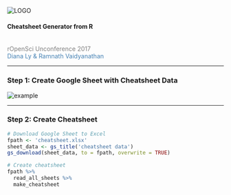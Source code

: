 ![LOGO](http://auunconf.ropensci.org/images/ropensci-logo-big.png)

#### Cheatsheet Generator from R
<br>
<span style="color:gray">rOpenSci Unconference 2017</span>
<br>
<span style="color:steelblue">Diana Ly & Ramnath Vaidyanathan</span>
<br>

---

### Step 1: Create Google Sheet with Cheatsheet Data

![example](http://i.imgur.com/xJ780b5.gif)

---

### Step 2: Create Cheatsheet

```r
# Download Google Sheet to Excel
fpath <- 'cheatsheet.xlsx'
sheet_data <- gs_title('cheatsheet data') 
gs_download(sheet_data, to = fpath, overwrite = TRUE)

# Create cheatsheet
fpath %>%
  read_all_sheets %>%
  make_cheatsheet
```

